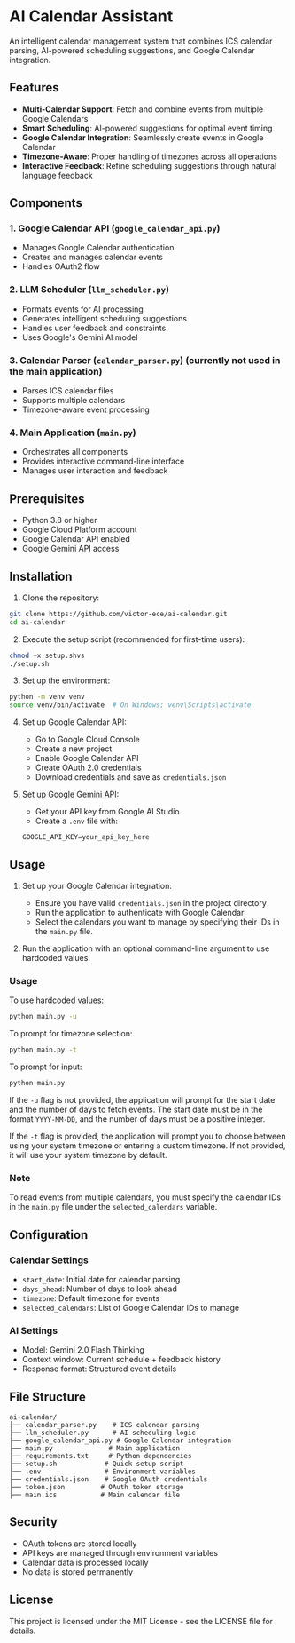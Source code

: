# AI Calendar Assistant

An intelligent calendar management system that combines ICS calendar parsing, AI-powered scheduling suggestions, and Google Calendar integration.

## Features

- **Multi-Calendar Support**: Fetch and combine events from multiple Google Calendars
- **Smart Scheduling**: AI-powered suggestions for optimal event timing
- **Google Calendar Integration**: Seamlessly create events in Google Calendar
- **Timezone-Aware**: Proper handling of timezones across all operations
- **Interactive Feedback**: Refine scheduling suggestions through natural language feedback

## Components

### 1. Google Calendar API (`google_calendar_api.py`)
- Manages Google Calendar authentication
- Creates and manages calendar events
- Handles OAuth2 flow

### 2. LLM Scheduler (`llm_scheduler.py`)
- Formats events for AI processing
- Generates intelligent scheduling suggestions
- Handles user feedback and constraints
- Uses Google's Gemini AI model

### 3. Calendar Parser (`calendar_parser.py`) (currently not used in the main application)
- Parses ICS calendar files
- Supports multiple calendars
- Timezone-aware event processing

### 4. Main Application (`main.py`)        
- Orchestrates all components
- Provides interactive command-line interface
- Manages user interaction and feedback

## Prerequisites

- Python 3.8 or higher
- Google Cloud Platform account
- Google Calendar API enabled
- Google Gemini API access

## Installation

1. Clone the repository:
```bash
git clone https://github.com/victor-ece/ai-calendar.git
cd ai-calendar
```

2. Execute the setup script (recommended for first-time users):
```bash
chmod +x setup.shvs
./setup.sh
```

3. Set up the environment:
```bash
python -m venv venv
source venv/bin/activate  # On Windows: venv\Scripts\activate
```

4. Set up Google Calendar API:
   - Go to Google Cloud Console
   - Create a new project
   - Enable Google Calendar API
   - Create OAuth 2.0 credentials
   - Download credentials and save as `credentials.json`

5. Set up Google Gemini API:
   - Get your API key from Google AI Studio
   - Create a `.env` file with:
   ```
   GOOGLE_API_KEY=your_api_key_here
   ```

## Usage

1. Set up your Google Calendar integration:
   - Ensure you have valid `credentials.json` in the project directory
   - Run the application to authenticate with Google Calendar
   - Select the calendars you want to manage by specifying their IDs in the `main.py` file.

2. Run the application with an optional command-line argument to use hardcoded values.

### Usage

To use hardcoded values:
```bash
python main.py -u
```

To prompt for timezone selection:
```bash
python main.py -t
```

To prompt for input:
```bash
python main.py
```

If the `-u` flag is not provided, the application will prompt for the start date and the number of days to fetch events. The start date must be in the format `YYYY-MM-DD`, and the number of days must be a positive integer.

If the `-t` flag is provided, the application will prompt you to choose between using your system timezone or entering a custom timezone. If not provided, it will use your system timezone by default.

### Note
To read events from multiple calendars, you must specify the calendar IDs in the `main.py` file under the `selected_calendars` variable.

## Configuration

### Calendar Settings
- `start_date`: Initial date for calendar parsing
- `days_ahead`: Number of days to look ahead
- `timezone`: Default timezone for events
- `selected_calendars`: List of Google Calendar IDs to manage

### AI Settings
- Model: Gemini 2.0 Flash Thinking
- Context window: Current schedule + feedback history
- Response format: Structured event details

## File Structure

```
ai-calendar/
├── calendar_parser.py    # ICS calendar parsing
├── llm_scheduler.py      # AI scheduling logic
├── google_calendar_api.py # Google Calendar integration
├── main.py              # Main application
├── requirements.txt     # Python dependencies
├── setup.sh            # Quick setup script
├── .env                # Environment variables
├── credentials.json    # Google OAuth credentials
├── token.json         # OAuth token storage
├── main.ics           # Main calendar file
```

## Security

- OAuth tokens are stored locally
- API keys are managed through environment variables
- Calendar data is processed locally
- No data is stored permanently

## License

This project is licensed under the MIT License - see the LICENSE file for details.
